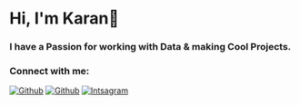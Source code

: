 <h1 align="left">Hi, I'm Karan👋</h1>
<h3>I have a Passion for working with Data & making Cool Projects.</h3>




<p>
</p>
<h3 align="left">Connect with me:</h3>
<p align="left">
  <a href="https://www.linkedin.com/in/karansuneja/" target="_blank"><img alt="Github" target="_blank" src="https://img.shields.io/badge/LinkedIn-0077B5?style=for-the-badge&logo=linkedin&logoColor=white" /></a>
<a href="https://github.com/karan-suneja" target="_blank"><img alt="Github" target="_blank" src="https://img.shields.io/badge/GitHub-0077B5?&style=for-the-badge&logo=Github&logoColor=white" /></a>
<a href="https://www.instagram.com/code.karan/" target="_blank"><img alt="Intsagram" target="_blank" src="https://img.shields.io/badge/Instagram-0077B5?&style=for-the-badge&logo=Instagram&logoColor=white" /></a>
</p>

